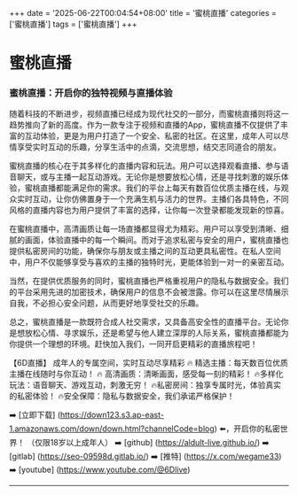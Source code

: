 +++
date = '2025-06-22T00:04:54+08:00'
title = '蜜桃直播'
categories = ['蜜桃直播']
tags = ['蜜桃直播']
+++

# 蜜桃直播

### 蜜桃直播：开启你的独特视频与直播体验

随着科技的不断进步，视频直播已经成为现代社交的一部分，而蜜桃直播则将这一趋势推向了新的高度。作为一款专注于视频和直播的App，蜜桃直播不仅提供了丰富的互动体验，更是为用户打造了一个安全、私密的社区。在这里，成年人可以尽情享受实时互动的乐趣，分享生活中的点滴，交流思想，结交志同道合的朋友。

蜜桃直播的核心在于其多样化的直播内容和玩法。用户可以选择观看直播、参与语音聊天，或与主播一起互动游戏。无论你是想要放松心情，还是寻找刺激的娱乐体验，蜜桃直播都能满足你的需求。我们的平台上每天有数百位优质主播在线，与观众实时互动，让你仿佛置身于一个充满生机与活力的世界。主播们各具特色，不同风格的直播内容也为用户提供了丰富的选择，让你每一次登录都能发现新的惊喜。

在蜜桃直播中，高清画质让每一场直播都显得尤为精彩。用户可以享受到清晰、细腻的画面，体验直播中的每一个瞬间。而对于追求私密与安全的用户，蜜桃直播也提供私密房间的功能，确保你与朋友或主播之间的互动更具私密性。在私人空间中，用户不仅能够享受与喜欢的主播的独特时光，更能体验到一对一的亲密互动。

当然，在提供优质服务的同时，蜜桃直播也严格重视用户的隐私与数据安全。我们的平台采用先进的加密技术，确保用户的信息不会被泄露。你可以在这里尽情展示自我，不必担心安全问题，从而更好地享受社交的乐趣。

总之，蜜桃直播是一款既符合成人社交需求，又具备高安全性的直播平台。无论你是想放松心情、寻求娱乐，还是希望与他人建立深厚的人际关系，蜜桃直播都能为你提供一个理想的环境。赶快加入我们，一同开启更精彩的直播旅程吧！

【6D直播】
成年人的专属空间，实时互动尽享精彩
🔥 精选主播：每天数百位优质主播在线随时与你互动！
🔥 高清画质：清晰画面，感受每一刻的精彩！
🔥多样化玩法：语音聊天、游戏互动，刺激无穷！
🔥私密房间：独享专属时光，体验真实的私密体验！
🔥安全保障：隐私与数据安全，我们承诺严格保护！

➡️ [立即下载] (https://down123.s3.ap-east-1.amazonaws.com/down/down.html?channelCode=blog) ⬅️，开启你的私密世界！
（仅限18岁以上成年人）
➡️ [github] (https://aldult-live.github.io/)
➡️ [gitlab] (https://seo-09598d.gitlab.io/)
➡️ [推特] (https://x.com/wegame33)
➡️ [youtube] (https://www.youtube.com/@6Dlive)

---
